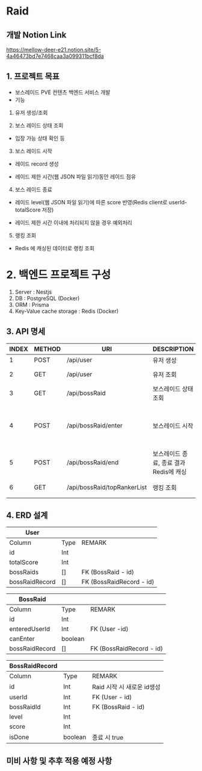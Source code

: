 # Raid

## 개발 Notion Link
https://mellow-deer-e21.notion.site/5-4a46473bd7e7468caa3a099311bcf8da

## 1. 프로젝트 목표
- 보스레이드 PVE 컨텐츠 백엔드 서비스 개발
- 기능
1) 유저 생성/조회

2) 보스 레이드 상태 조회

- 입장 가능 상태 확인 등

3) 보스 레이드 시작

- 레이드 record 생성

- 레이드 제한 시간(웹 JSON 파일 읽기)동안 레이드 점유

4) 보스 레이드 종료 

- 레이드 level(웹 JSON 파일 읽기)에 따른 score 반영(Redis client로 userId-totalScore 저장)

- 레이드 제한 시간 이내에 처리되지 않을 경우 예외처리

5) 랭킹 조회

- Redis 에 캐싱된 데이터로 랭킹 조회

# 2. 백엔드 프로젝트 구성
1) Server : Nestjs
2) DB : PostgreSQL (Docker)
3) ORM : Prisma
4) Key-Value cache storage : Redis (Docker)


## 3. API 명세
| INDEX | METHOD | URI | DESCRIPTION | RESPONSE | REMARK |
| --- | --- | --- | --- | --- | --- |
| 1 | POST | /api/user | 유저 생성 | userId: string | O |
| 2 | GET | /api/user | 유저 조회 | totalScore: Int, bossRaidRecord: [] | O |
| 3 | GET | /api/bossRaid | 보스레이드 상태 조회 | canEnter:boolean, enteredUserId:string | O |
| 4 | POST | /api/bossRaid/enter | 보스레이드 시작 | 시작 가능= RaidRecordId + isEntered true, 시작 불가능= isEntered false |  |
| 5 | POST | /api/bossRaid/end | 보스레이드 종료, 종료 결과 Redis에 캐싱 |  |  |
| 6 | GET | /api/bossRaid/topRankerList | 랭킹 조회 | User - totalScore 내림차순 |  |

## 4. ERD 설계 
| User |  |  |
| --- | --- | --- |
| Column | Type | REMARK |
| id | Int |  |
| totalScore | Int |  |
| bossRaids | [] | FK (BossRaid - id) |
| bossRaidRecord | [] | FK (BossRaidRecord - id) |

| BossRaid |  |  |
| --- | --- | --- |
| Column | Type | REMARK |
| id | Int |  |
| enteredUserId | Int | FK (User -id) |
| canEnter | boolean |  |
| bossRaidRecord | [] | FK (BossRaidRecord - id) |

| BossRaidRecord |  |  |
| --- | --- | --- |
| Column | Type | REMARK |
| id | Int | Raid 시작 시 새로운 id생성 |
| userId | Int | FK (User - id) |
| bossRaidId | Int | FK (BossRaid - id) |
| level | Int |  |
| score | Int |  |
| isDone | boolean | 종료 시 true |

## 미비 사항 및 추후 적용 예정 사항
